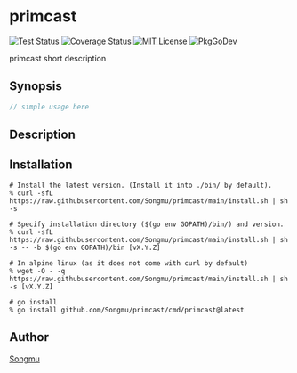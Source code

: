 primcast
=======

[![Test Status](https://github.com/Songmu/primcast/workflows/test/badge.svg?branch=main)][actions]
[![Coverage Status](https://codecov.io/gh/Songmu/primcast/branch/main/graph/badge.svg)][codecov]
[![MIT License](https://img.shields.io/github/license/Songmu/primcast)][license]
[![PkgGoDev](https://pkg.go.dev/badge/github.com/Songmu/primcast)][PkgGoDev]

[actions]: https://github.com/Songmu/primcast/actions?workflow=test
[codecov]: https://codecov.io/gh/Songmu/primcast
[license]: https://github.com/Songmu/primcast/blob/main/LICENSE
[PkgGoDev]: https://pkg.go.dev/github.com/Songmu/primcast

primcast short description

## Synopsis

```go
// simple usage here
```

## Description

## Installation

```console
# Install the latest version. (Install it into ./bin/ by default).
% curl -sfL https://raw.githubusercontent.com/Songmu/primcast/main/install.sh | sh -s

# Specify installation directory ($(go env GOPATH)/bin/) and version.
% curl -sfL https://raw.githubusercontent.com/Songmu/primcast/main/install.sh | sh -s -- -b $(go env GOPATH)/bin [vX.Y.Z]

# In alpine linux (as it does not come with curl by default)
% wget -O - -q https://raw.githubusercontent.com/Songmu/primcast/main/install.sh | sh -s [vX.Y.Z]

# go install
% go install github.com/Songmu/primcast/cmd/primcast@latest
```

## Author

[Songmu](https://github.com/Songmu)
